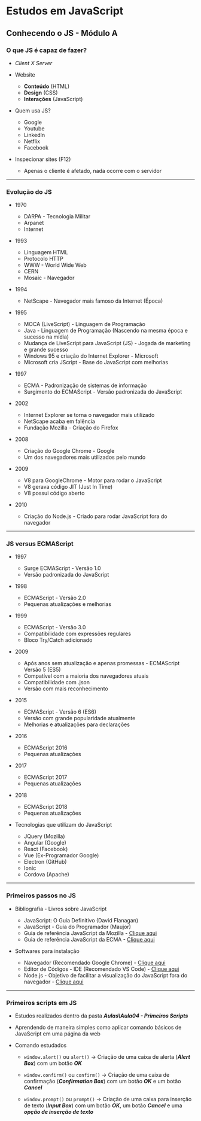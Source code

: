 # Estudos em JavaScript

## Conhecendo o JS - Módulo A

### O que JS é capaz de fazer?

* _Client X Server_

* Website
    * __Conteúdo__ (HTML)
    * __Design__ (CSS)
    * __Interações__ (JavaScript)

* Quem usa JS?
    * Google
    * Youtube
    * LinkedIn
    * Netflix
    * Facebook

* Inspecionar sites (F12)
    * Apenas o cliente é afetado, nada ocorre com o servidor

---
### Evolução do JS

* 1970
   * DARPA - Tecnologia Militar
   * Arpanet
   * Internet

* 1993
   * Linguagem HTML
   * Protocolo HTTP
   * WWW - World Wide Web
   * CERN
   * Mosaic - Navegador

* 1994
   * NetScape - Navegador mais famoso da Internet (Época)

* 1995
   * MOCA (LiveScript) - Linguagem de Programação
   * Java - Linguagem de Programação (Nascendo na mesma época e sucesso na mídia)
   * Mudança de LiveScript para JavaScript (JS) - Jogada de marketing e grande sucesso
   * Windows 95 e criação do Internet Explorer - Microsoft
   * Microsoft cria JScript - Base do JavaScript com melhorias

* 1997
   * ECMA - Padronização de sistemas de informação
   * Surgimento do ECMAScript - Versão padronizada do JavaScript

* 2002
   * Internet Explorer se torna o navegador mais utilizado
   * NetScape acaba em falência
   * Fundação Mozilla - Criação do Firefox

* 2008
   * Criação do Google Chrome - Google
   * Um dos navegadores mais utilizados pelo mundo

* 2009
   * V8 para GoogleChrome - Motor para rodar o JavaScript
   * V8 gerava código JIT (Just In Time)
   * V8 possui código aberto

* 2010
   * Criação do Node.js - Criado para rodar JavaScript fora do navegador
---
### JS versus ECMAScript

* 1997
   * Surge ECMAScript - Versão 1.0
   * Versão padronizada do JavaScript

* 1998
   * ECMAScript - Versão 2.0
   * Pequenas atualizações e melhorias

* 1999
   * ECMAScript - Versão 3.0
   * Compatibilidade com expressões regulares
   * Bloco Try/Catch adicionado

* 2009
   * Após anos sem atualização e apenas promessas - ECMAScript Versão 5 (ES5)
   * Compatível com a maioria dos navegadores atuais
   * Compatibilidade com .json
   * Versão com mais reconhecimento
   
* 2015
   * ECMAScript - Versão 6 (ES6)
   * Versão com grande popularidade atualmente
   * Melhorias e atualizações para declarações

* 2016
   * ECMAScript 2016
   * Pequenas atualizações

* 2017
   * ECMAScript 2017
   * Pequenas atualizações

* 2018
   * ECMAScript 2018
   * Pequenas atualizações

* Tecnologias que utilizam do JavaScript
   * JQuery (Mozilla)
   * Angular (Google)
   * React (Facebook)
   * Vue (Ex-Programador Google)
   * Electron (GitHub)
   * Ionic
   * Cordova (Apache)
---
### Primeiros passos no JS

* Bibliografia - Livros sobre JavaScript
   * JavaScript: O Guia Definitivo (David Flanagan)
   * JavaScript - Guia do Programador (Maujor)
   * Guia de referência JavaScript da Mozilla - [Clique aqui](https://developer.mozilla.org/pt-BR/docs/Web/JavaScript/Reference)
   * Guia de referência JavaScript da ECMA - [Clique aqui](https://www.ecma-international.org/publications-and-standards/standards/ecma-262/)

* Softwares para instalação
   * Navegador (Recomendado Google Chrome) - [Clique aqui](https://www.google.com/intl/pt-BR/chrome/)
   * Editor de Códigos - IDE (Recomendado VS Code) - [Clique aqui](https://code.visualstudio.com/)
   * Node.js - Objetivo de facilitar a visualização do JavaScript fora do navegador - [Clique aqui](https://nodejs.org/en)
---
### Primeiros scripts em JS

* Estudos realizados dentro da pasta _**Aulas\Aula04 - Primeiros Scripts**_

* Aprendendo de maneira simples como aplicar comando básicos de JavaScript em uma página da web

* Comando estudados
   * `window.alert()` ou `alert()` -> Criação de uma caixa de alerta (_**Alert Box**_) com um botão _**OK**_

   * `window.confirm()` ou `confirm()` -> Criação de uma caixa de confirmação (_**Confirmation Box**_) com um botão _**OK**_ e um botão _**Cancel**_

   * `window.prompt()` ou `prompt()` -> Criação de uma caixa para inserção de texto (_**Input Box**_) com um botão _**OK**_, um botão _**Cancel**_ e uma _**opção de inserção de texto**_
